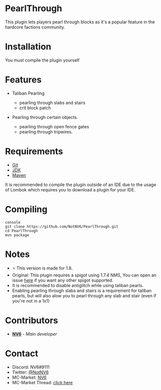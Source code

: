 # PearlThrough
This plugin lets players pearl through blocks as it's a popular feature in the hardcore factions community.

# Installation
You must compile the plugin yourself

# Features
* Taliban Pearling
  - pearling through slabs and stairs
  - crit block patch

* Pearling through certain objects.
  - pearling through open fence gates
  - pearling through tripwires.

# Requirements
* [Git](https://git-scm.com/downloads)
* [JDK](https://www.oracle.com/technetwork/java/javase/downloads/jdk8-downloads-2133151.html)
* [Maven](https://maven.apache.org/download.cgi)
    
It is recommended to compile the plugin outside of an IDE due to the usage of Lombok which requires you to download a plugin for your IDE.

# Compiling
```
console
git clone https://github.com/NotNV6/PearlThrough.git
cd PearlThrough
mvn package
```
    
    
# Notes
* ⭐ This version is made for 1.8.
* Original: This plugin requires a spigot using 1.7.4 NMS, You can open an issue [here](https://github.com/NotNV6/PearlThrough/issues/new) if you want any other spigot supported.
* It is recommended to disable antiglitch while using taliban pearls.
* Enabling pearling through slabs and stairs is a requirement for taliban pearls, but will also alow you to pearl through any slab and stair (even if you're not in a 1x1)

# Contributors
* [**NV6**](https://github.com/NotNV6) - *Main developer*

# Contact
* Discord: NV6#9111
* Twitter: [@NotNV6](https://twitter.com/NotNV6)
* MC-Market: [NV6](https://www.mc-market.org/members/104815/)
* MC-Market Thread: [click here](https://www.mc-market.org/threads/550006/)
